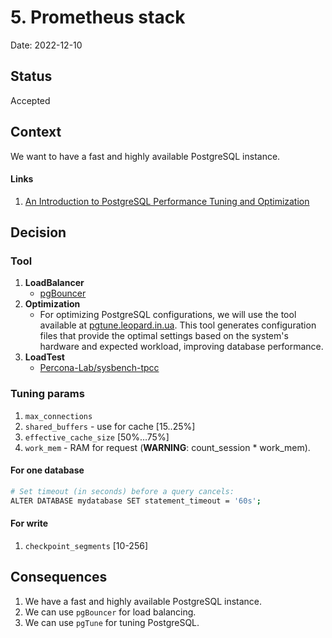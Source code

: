 # 5. Prometheus stack

Date: 2022-12-10

## Status

Accepted

## Context

We want to have a fast and highly available PostgreSQL instance.

#### Links

1. [An Introduction to PostgreSQL Performance Tuning and Optimization](https://www.enterprisedb.com/postgres-tutorials/introduction-postgresql-performance-tuning-and-optimization)

## Decision

### Tool

1. **LoadBalancer**
    - [pgBouncer](https://www.pgbouncer.org/)
2. **Optimization**
    - For optimizing PostgreSQL configurations, we will use the tool available at [pgtune.leopard.in.ua](https://pgtune.leopard.in.ua/#/). 
      This tool generates configuration files that provide the optimal settings based on the system's hardware and expected workload, improving database performance.
3. **LoadTest**
    - [Percona-Lab/sysbench-tpcc](https://github.com/Percona-Lab/sysbench-tpcc)

### Tuning params

1. `max_connections`
2. `shared_buffers` - use for cache [15..25%]
3. `effective_cache_size` [50%…75%]
4. `work_mem` - RAM for request (**WARNING**: count_session * work_mem).

#### For one database

```bash
# Set timeout (in seconds) before a query cancels:
ALTER DATABASE mydatabase SET statement_timeout = '60s';
```

#### For write

1. `checkpoint_segments` [10-256]

## Consequences

1. We have a fast and highly available PostgreSQL instance.
2. We can use `pgBouncer` for load balancing.
3. We can use `pgTune` for tuning PostgreSQL.
